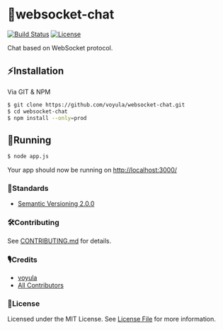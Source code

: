 # 💬websocket-chat

[![Build Status][ico-travis]][link-travis]
[![License][ico-license]][link-license]

Chat based on WebSocket protocol.

## ⚡Installation

Via GIT & NPM

```bash
$ git clone https://github.com/voyula/websocket-chat.git
$ cd websocket-chat
$ npm install --only=prod
```

## 🐣Running

```bash
$ node app.js
```
Your app should now be running on [http://localhost:3000/](http://localhost:3000/)

### 📜Standards

- [Semantic Versioning 2.0.0](https://semver.org/)

### 🛠Contributing

See [CONTRIBUTING.md](CONTRIBUTING.md) for details.

### 🎙Credits

- [voyula](https://github.com/voyula)
- [All Contributors](../../contributors)

### 📌License

Licensed under the MIT License. See [License File](LICENSE.md) for more information.

[ico-travis]: https://img.shields.io/travis/voyula/websocket-chat/master.svg?longCache=true&style=flat-square

[ico-license]: https://img.shields.io/packagist/l/voyula/validate.svg?longCache=true&style=flat-square


[link-travis]: https://travis-ci.org/voyula/websocket-chat

[link-license]: LICENSE.md
